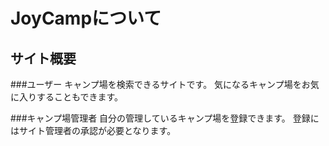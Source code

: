 # JoyCampについて

## サイト概要

###ユーザー
キャンプ場を検索できるサイトです。
気になるキャンプ場をお気に入りすることもできます。

###キャンプ場管理者
自分の管理しているキャンプ場を登録できます。
登録にはサイト管理者の承認が必要となります。